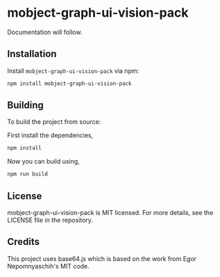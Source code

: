 # mobject-graph-ui-vision-pack

Documentation will follow.

## Installation

Install `mobject-graph-ui-vision-pack` via npm:

```bash
npm install mobject-graph-ui-vision-pack
```

## Building

To build the project from source:

First install the dependencies,

```bash
npm install
```

Now you can build using,

```bash
npm run build
```

## License

mobject-graph-ui-vision-pack is MIT licensed. For more details, see the LICENSE file in the repository.

## Credits

This project uses base64.js which is based on the work from Egor Nepomnyaschih's MIT code.
